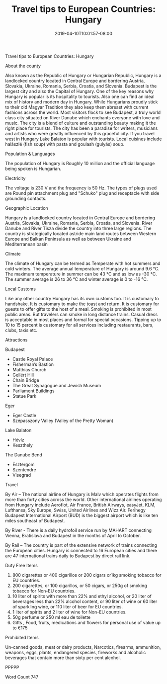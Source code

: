 ﻿---
title: "Travel tips to European Countries: Hungary"
date: 2019-04-10T10:01:57-08:00
description: "Travel Tips To European Countries Tips for Web Success"
featured_image: "/images/Travel Tips To European Countries.jpg"
tags: ["Travel Tips To European Countries"]
---

Travel tips to European Countries: Hungary

About the county

Also known as the Republic of Hungary or Hungarian Republic, Hungary is a landlocked country located in Central Europe and bordering Austria, Slovakia, Ukraine, Romania, Serbia, Croatia, and Slovenia. Budapest is the largest city and also the Capital of Hungary. One of the key reasons why Hungary is popular is its hospitality to tourists. Also one can find an ideal mix of history and modern day in Hungary. While Hungarians proudly stick to their old Magyar Tradition they also keep them abreast with current fashions across the world. Most visitors flock to see Budapest, a truly world class city situated on River Danube which enchants everyone with love and music. The city is a blend of culture and outstanding beauty making it the right place for tourists. The city has been a paradise for writers, musicians and artists who were greatly influenced by this graceful city. If you travel west in Hungary Lake Balaton is popular with tourists. Local cuisines include halászlé (fish soup) with pasta and goulash (gulyás) soup.

Population & Languages

The population of Hungary is Roughly 10 million and the official language being spoken is Hungarian.

Electricity

The voltage is 230 V and the frequency is 50 Hz. The types of plugs used are Round pin attachment plug and "Schuko" plug and receptacle with side grounding contacts.

Geographic Location

Hungary is a landlocked country located in Central Europe and bordering Austria, Slovakia, Ukraine, Romania, Serbia, Croatia, and Slovenia. River Danube and River Tisza divide the country into three large regions. The country is strategically located astride main land routes between Western Europe and Balkan Peninsula as well as between Ukraine and Mediterranean basin

Climate

The climate of Hungary can be termed as Temperate with hot summers and cold winters. The average annual temperature of Hungary is around 9.6 °C. The maximum temperature in summer can be 43 °C and as low as -30 °C. The summer average is 26 to 36 °C and winter average is 0 to -16 °C.

Local Customs

Like any other country Hungary has its own customs too. It is customary to handshake. It is customary to make the toast and return. It is customary for guests to offer gifts to the host of a meal. Smoking is prohibited in most public areas.  But travelers can smoke in long distance trains. Casual dress is acceptable in most places and formal for special occasions. Tipping up to 10 to 15 percent is customary for all services including restaurants, bars, clubs, taxis etc.

Attractions

Budapest 
* Castle Royal Palace
* Fisherman’s Bastion
* Matthias Church
* Gellért Hill
* Chain Bridge
* The Great Synagogue and Jewish Museum
* Parliament Buildings
* Statue Park

Eger 
* Eger Castle 
* Szépasszony Valley (Valley of the Pretty Woman)

Lake Balaton 
* Hévíz
* Keszthely

The Danube Bend
* Esztergom
* Szentendre
* Visegrad

Travel

By Air – The national airline of Hungary is Malv which operates flights from more than forty cities across the world. Other international airlines operating from Hungary include Aeroflot, Air France, British Airways, easyJet, KLM, Lufthansa, Sky Europe, Swiss, United Airlines and Wizz Air. Ferihegy Budapest International Airport (BUD) is the biggest airport which is like ten miles southeast of Budapest.

By River - There is a daily hydrofoil service run by MAHART connecting Vienna, Bratislava and Budapest in the months of April to October.

By Rail – The country is part of the extensive network of trains connecting the European cities. Hungary is connected to 16 European cities and there are 47 international trains daily to Budapest by direct rail link. 

Duty Free Items
1. 800 cigarettes or 400 cigarillos or 200 cigars or1kg smoking tobacco for EU countries.
2. 200 cigarettes, or 100 cigarillos, or 50 cigars, or 250g of smoking tobacco for Non-EU countries.
3. 10 liter of spirits with more than 22% and ethyl alcohol, or 20 liter of beverages less than 22% alcohol content, or 90 liter of wine or 60 liter of sparkling wine, or 110 liter of beer for EU countries.
4. 1 liter of spirits and 2 liter of wine for Non-EU countries.
5. 50g perfume or 250 ml eau de toilette
6. Gifts , Food, fruits, medications and flowers for personal use of value up to €175 

Prohibited Items

Un-canned goods, meat or dairy products, Narcotics, firearms, ammunition, weapons, eggs, plants, endangered species, fireworks and alcoholic beverages that contain more than sixty per cent alcohol.

PPPPP

Word Count 747

